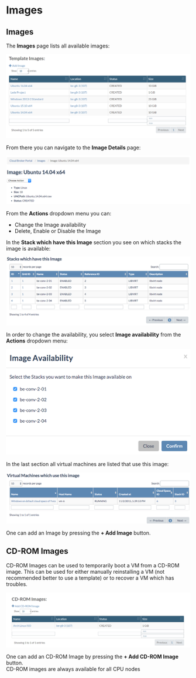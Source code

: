 # Images

## Images

The **Images** page lists all available images:

![\[\]](../../.gitbook/assets/images%20%282%29.png)

From there you can navigate to the **Image Details** page:

![\[\]](../../.gitbook/assets/imagedetails.png)

From the **Actions** dropdown menu you can:

* Change the Image availability
* Delete, Enable or Disable the Image

In the **Stack which have this Image** section you see on which stacks the image is available:

![\[\]](../../.gitbook/assets/stackswichhavethisimage.png)

In order to change the availability, you select **Image availability** from the **Actions** dropdown menu:

![\[\]](../../.gitbook/assets/imageavailability%20%281%29.png)

In the last section all virtual machines are listed that use this image:

![\[\]](../../.gitbook/assets/virtualmachineswichusethisimage.png)

One can add an Image by pressing the **+ Add Image** button.

## CD-ROM Images

CD-ROM Images can be used to temporarily boot a VM from a CD-ROM image. This can be used for either manually reinstalling a VM \(not recommended better to use a template\) or to recover a VM which has troubles.

![\[\]](../../.gitbook/assets/cdimages.png)

One can add an CD-ROM Image by pressing the **+ Add CD-ROM Image** button.  
CD-ROM images are always available for all CPU nodes

